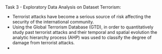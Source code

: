  Task 3 - Exploratory Data Analysis on Dataset Terrorism:

- Terrorist attacks have become a serious source of risk affecting the security of the international community. 
- Using the Global Terrorism Database (GTD), in order to quantitatively study past terrorist attacks
  and their temporal and spatial evolution the analytic hierarchy process (AHP) was used to classify the degree of damage from terrorist attacks.
-
